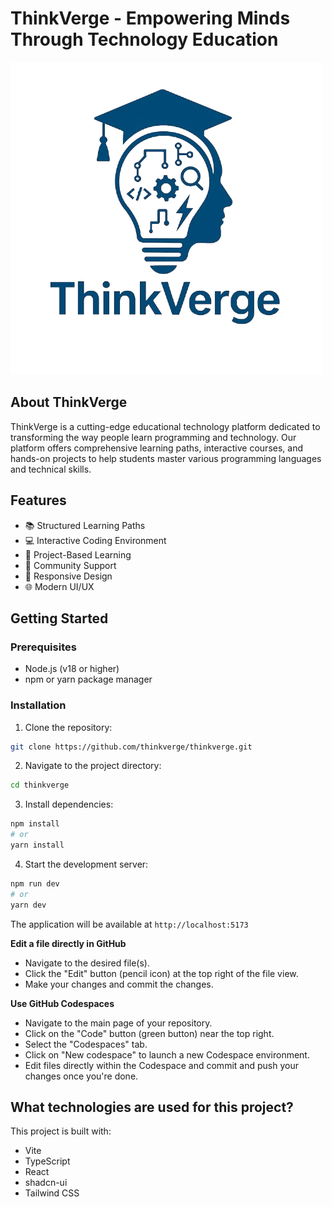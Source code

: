 # ThinkVerge - Empowering Minds Through Technology Education

![ThinkVerge Logo](public/logo.png)

## About ThinkVerge

ThinkVerge is a cutting-edge educational technology platform dedicated to transforming the way people learn programming and technology. Our platform offers comprehensive learning paths, interactive courses, and hands-on projects to help students master various programming languages and technical skills.

## Features

- 📚 Structured Learning Paths
- 💻 Interactive Coding Environment
- 🎯 Project-Based Learning
- 🤝 Community Support
- 📱 Responsive Design
- 🌐 Modern UI/UX

## Getting Started

### Prerequisites

- Node.js (v18 or higher)
- npm or yarn package manager

### Installation

1. Clone the repository:
```bash
git clone https://github.com/thinkverge/thinkverge.git
```

2. Navigate to the project directory:
```bash
cd thinkverge
```

3. Install dependencies:
```bash
npm install
# or
yarn install
```

4. Start the development server:
```bash
npm run dev
# or
yarn dev
```

The application will be available at `http://localhost:5173`

**Edit a file directly in GitHub**

- Navigate to the desired file(s).
- Click the "Edit" button (pencil icon) at the top right of the file view.
- Make your changes and commit the changes.

**Use GitHub Codespaces**

- Navigate to the main page of your repository.
- Click on the "Code" button (green button) near the top right.
- Select the "Codespaces" tab.
- Click on "New codespace" to launch a new Codespace environment.
- Edit files directly within the Codespace and commit and push your changes once you're done.

## What technologies are used for this project?

This project is built with:

- Vite
- TypeScript
- React
- shadcn-ui
- Tailwind CSS

